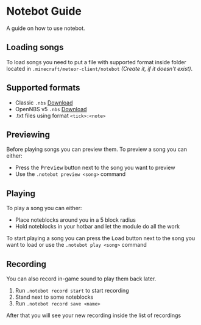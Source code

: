 # Notebot Guide

A guide on how to use notebot.

## Loading songs

To load songs you need to put a file with supported format inside folder located in `.minecraft/meteor-client/notebot` *(Create it, if it doesn't exist)*.

## Supported formats

- Classic `.nbs` [Download](https://github.com/thatcraniumguy/Songs/tree/master/NBS%20files)
- OpenNBS v5 `.nbs` [Download](https://opennbs.org/songs)
- .txt files using format `<tick>:<note>`

## Previewing

Before playing songs you can preview them. To preview a song you can either:
- Press the <kbd>Preview</kbd> button next to the song you want to preview
- Use the `.notebot preview <song>` command

## Playing

To play a song you can either:
-  Place noteblocks around you in a 5 block radius
-  Hold noteblocks in your hotbar and let the module do all the work

To start playing a song you can press the <kbd>Load</kbd> button next to the song you want to load or use the `.notebot play <song>` command

## Recording

You can also record in-game sound to play them back later.
1. Run `.notebot record start` to start recording
2. Stand next to some noteblocks
3. Run `.notebot record save <name>`

After that you will see your new recording inside the list of recordings